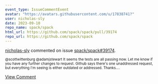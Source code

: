 ```yaml
---
event_type: IssueCommentEvent
avatar: "https://avatars.githubusercontent.com/u/17838741?"
user: nicholas-sly
date: 2023-09-10
repo_name: spack/spack
html_url: https://github.com/spack/spack/pull/39174
repo_url: https://github.com/spack/spack
---
```


<a href='https://github.com/nicholas-sly' target='_blank'>nicholas-sly</a> commented on issue <a href='https://github.com/spack/spack/pull/39174' target='_blank'>spack/spack#39174</a>.

<small>@scottwittenburg @adamjstewart It seems the tests are all passing now.  Let me know if you have any further changes to request.  Github says there's one unaddressed request, but everything I'm seeing is either outdated or addressed.  Thanks....</small>

<a href='https://github.com/spack/spack/pull/39174' target='_blank'>View Comment</a>